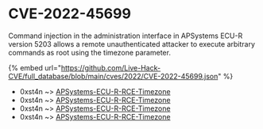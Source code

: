 # CVE-2022-45699

Command injection in the administration interface in APSystems ECU-R version 5203 allows a remote unauthenticated attacker to execute arbitrary commands as root using the timezone parameter.

{% embed url="https://github.com/Live-Hack-CVE/full_database/blob/main/cves/2022/CVE-2022-45699.json" %}


* 0xst4n ~> [APSystems-ECU-R-RCE-Timezone](https://www.alice-snow.ru/2022/database/cve-2022-45699/apsystems-ecu-r-rce-timezone-0xst4n)
* 0xst4n ~> [APSystems-ECU-R-RCE-Timezone](https://www.alice-snow.ru/2022/database/cve-2022-45699/apsystems-ecu-r-rce-timezone-0xst4n)
* 0xst4n ~> [APSystems-ECU-R-RCE-Timezone](https://www.alice-snow.ru/2022/database/cve-2022-45699/apsystems-ecu-r-rce-timezone-0xst4n)
* 0xst4n ~> [APSystems-ECU-R-RCE-Timezone](https://www.alice-snow.ru/2022/database/cve-2022-45699/apsystems-ecu-r-rce-timezone-0xst4n)
